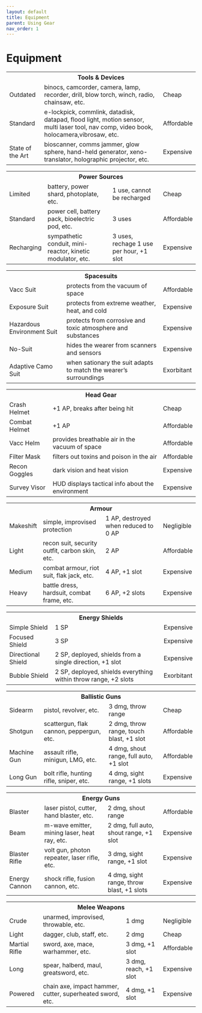 ```yaml
---
layout: default
title: Equipment
parent: Using Gear
nav_order: 1
---
```


# Equipment

<table>
  <tr> <th colspan="3">Tools & Devices</th> </tr>
  <tr> <td>Outdated</td> <td>binocs, camcorder, camera, lamp, recorder, drill, blow torch, winch, radio, chainsaw, etc.</td> <td>Cheap</td> </tr>
  <tr> <td>Standard</td> <td>e-lockpick, commlink, datadisk, datapad, flood light, motion sensor, multi laser tool, nav comp, video book, holocamera,vibrosaw, etc.</td> <td>Affordable</td> </tr>
  <tr> <td>State of the Art</td> <td>bioscanner, comms jammer, glow sphere, hand-held generator, xeno-translator, holographic projector, etc.</td> <td>Expensive</td> </tr>
</table> 

<table>
  <tr> <th colspan="4">Power Sources</th> </tr>
  <tr> <td>Limited</td> <td>battery, power shard, photoplate, etc.</td> <td>1 use, cannot be recharged</td> <td>Cheap</td> </tr>
  <tr> <td>Standard</td> <td>power cell, battery pack, bioelectric pod, etc.</td> <td>3 uses</td> <td>Affordable</td> </tr>
  <tr> <td>Recharging</td> <td>sympathetic conduit, mini-reactor, kinetic modulator, etc.</td> <td>3 uses, rechage 1 use per hour, +1 slot</td> <td>Expensive</td> </tr>
</table> 

<table>
  <tr> <th colspan="3">Spacesuits</th> </tr>
  <tr> <td>Vacc Suit</td> <td>protects from the vacuum of space</td> <td>Affordable</td> </tr>
  <tr> <td>Exposure Suit</td> <td>protects from extreme weather, heat, and cold</td> <td>Expensive</td> </tr>
  <tr> <td>Hazardous Environment Suit</td> <td>protects from corrosive and toxic atmosphere and substances</td> <td>Expensive</td> </tr>
  <tr> <td>No-Suit</th> <td>hides the wearer from scanners and sensors</td> <td>Expensive</td> </tr>
  <tr> <td>Adaptive Camo Suit</td> <td>when sationary the suit adapts to match the wearer’s surroundings</td> <td>Exorbitant</td> </tr>
</table> 

<table>
  <tr> <th colspan="3">Head Gear</th> </tr>
  <tr> <td>Crash Helmet</td> <td>+1 AP, breaks after being hit</td> <td>Cheap</td> </tr>
  <tr> <td>Combat Helmet</td> <td>+1 AP</td> <td>Affordable</td> </tr>
  <tr> <td>Vacc Helm</td> <td>provides breathable air in the vacuum of space</td> <td>Affordable</td> </tr>
  <tr> <td>Filter Mask</td> <td>filters out toxins and poison in the air </td> <td>Affordable</td> </tr>
  <tr> <td>Recon Goggles</td> <td>dark vision and heat vision</td> <td>Expensive</td> </tr>
  <tr> <td>Survey Visor</td> <td>HUD displays tactical info about the environment</td> <td>Expensive</td> </tr>
</table> 

<table>
  <tr> <th colspan="4">Armour</th> </tr>
  <tr> <td>Makeshift</td> <td>simple, improvised protection</td> <td>1 AP, destroyed when reduced to 0 AP</td> <td>Negligible</td> </tr>
  <tr> <td>Light</td> <td>recon suit, security outfit, carbon skin, etc.</td> <td>2 AP</td> <td>Affordable</td> </tr>
  <tr> <td>Medium</td> <td>combat armour, riot suit, flak jack, etc.</td> <td>4 AP, +1 slot</td> <td>Expensive</td> </tr>
  <tr> <td>Heavy</td> <td>battle dress, hardsuit, combat frame, etc.</td> <td>6 AP, +2 slots</td> <td>Expensive</td> </tr>
</table> 

<table>
  <tr> <th colspan="3">Energy Shields</th> </tr>
  <tr> <td>Simple Shield</td> <td>1 SP</td> <td>Expensive</td> </tr>
  <tr> <td>Focused Shield</td> <td>3 SP</td> <td>Expensive</td> </tr>
  <tr> <td>Directional Shield</td> <td>2 SP, deployed, shields from a single direction, +1 slot</td> <td>Expensive</td> </tr>
  <tr> <td>Bubble Shield</td> <td>2 SP, deployed, shields everything within throw range, +2 slots</td> <td>Exorbitant</td> </tr>
</table> 

<table>
  <tr> <th colspan="4">Ballistic Guns</th> </tr>
  <tr> <td>Sidearm</td> <td>pistol, revolver, etc.</td> <td>3 dmg, throw range</td> <td>Cheap</td> </tr>
  <tr> <td>Shotgun</td> <td>scattergun, flak cannon, peppergun, etc.</td> <td>2 dmg, throw range, touch blast, +1 slot</td> <td>Affordable</td> </tr>
  <tr> <td>Machine Gun</td> <td>assault rifle, minigun, LMG, etc.</td> <td>4 dmg, shout range, full auto, +1 slot</td> <td>Affordable</td> </tr>
  <tr> <td>Long Gun</td> <td>bolt rifle, hunting rifle, sniper, etc.</td> <td>4 dmg, sight range, +1 slots</td> <td>Expensive</td> </tr>
</table> 

<table>
  <tr> <th colspan="4">Energy Guns</th> </tr>
  <tr> <td>Blaster</td> <td>laser pistol, cutter, hand blaster, etc.</td> <td>2 dmg, shout range</td> <td>Affordable</td> </tr>
  <tr> <td>Beam</td> <td>m-wave emitter, mining laser, heat ray, etc.</td> <td>2 dmg, full auto, shout range, +1 slot</td> <td>Expensive</td> </tr>
  <tr> <td>Blaster Rifle</td> <td>volt gun, photon repeater, laser rifle, etc.</td> <td>3 dmg, sight range, +1 slot</td> <td>Expensive</td> </tr>
  <tr> <td>Energy Cannon</td> <td>shock rifle, fusion cannon, etc.</td> <td>4 dmg, sight range, throw blast, +1 slots</td> <td>Expensive</td> </tr>
</table>

<table>
  <tr> <th colspan="4">Melee Weapons</th> </tr>
  <tr> <td>Crude</td> <td>unarmed, improvised, throwable, etc.</td> <td>1 dmg</td> <td>Negligible</td> </tr>
  <tr> <td>Light</td> <td>dagger, club, staff, etc.</td> <td>2 dmg</td> <td>Cheap</td> </tr>
  <tr> <td>Martial Rifle</td> <td>sword, axe, mace, warhammer, etc.</td> <td>3 dmg, +1 slot</td> <td>Affordable</td> </tr>
  <tr> <td>Long</td> <td>spear, halberd, maul, greatsword, etc.</td> <td>3 dmg, reach, +1 slot</td> <td>Expensive</td> </tr>
  <tr> <td>Powered</td> <td>chain axe, impact hammer, cutter, superheated sword, etc.</td> <td>4 dmg, +1 slot</td> <td>Expensive</td> </tr>
</table>
